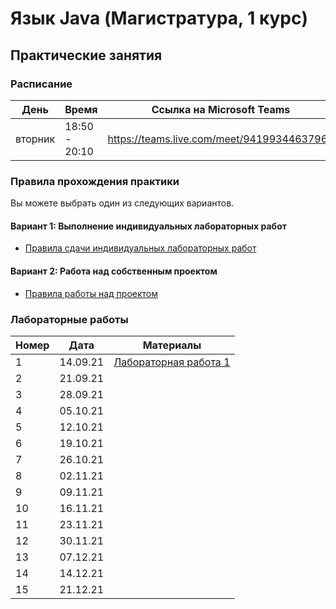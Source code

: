 # Язык Java (Магистратура, 1 курс)

## Практические занятия

### Расписание

| День        | Время         | Ссылка на Microsoft Teams                  |
| ----------- | ------------- | ------------------------------------------ |
| вторник     | 18:50 - 20:10 | https://teams.live.com/meet/94199344637961 |

### Правила прохождения практики

Вы можете выбрать один из следующих вариантов.

#### Вариант 1: Выполнение индивидуальных лабораторных работ

* [Правила сдачи индивидуальных лабораторных работ](https://github.com/perevos/java-master/wiki/%D0%A1%D0%B4%D0%B0%D1%87%D0%B0-%D0%B8%D0%BD%D0%B4%D0%B8%D0%B2%D0%B8%D0%B4%D1%83%D0%B0%D0%BB%D1%8C%D0%BD%D1%8B%D1%85-%D0%BF%D1%80%D0%B0%D0%BA%D1%82%D0%B8%D1%87%D0%B5%D1%81%D0%BA%D0%B8%D1%85-%D1%80%D0%B0%D0%B1%D0%BE%D1%82)

#### Вариант 2: Работа над собственным проектом

* [Правила работы над проектом](https://github.com/perevos/java-master/wiki/%D0%9F%D1%80%D0%B0%D0%B2%D0%B8%D0%BB%D0%B0-%D1%80%D0%B0%D0%B1%D0%BE%D1%82%D1%8B-%D0%BD%D0%B0%D0%B4-%D0%BF%D1%80%D0%BE%D0%B5%D0%BA%D1%82%D0%BE%D0%BC)

### Лабораторные работы

| Номер | Дата     | Материалы |
| ----- | -------- | --------- |
| 1     | 14.09.21 | [Лабораторная работа 1](labs/lab1/README.md) |
| 2     | 21.09.21 |           |
| 3     | 28.09.21 |           |
| 4     | 05.10.21 |           |
| 5     | 12.10.21 |           |
| 6     | 19.10.21 |           |
| 7     | 26.10.21 |           |
| 8     | 02.11.21 |           |
| 9     | 09.11.21 |           |
| 10    | 16.11.21 |           |
| 11    | 23.11.21 |           |
| 12    | 30.11.21 |           |
| 13    | 07.12.21 |           |
| 14    | 14.12.21 |           |
| 15    | 21.12.21 |           |
